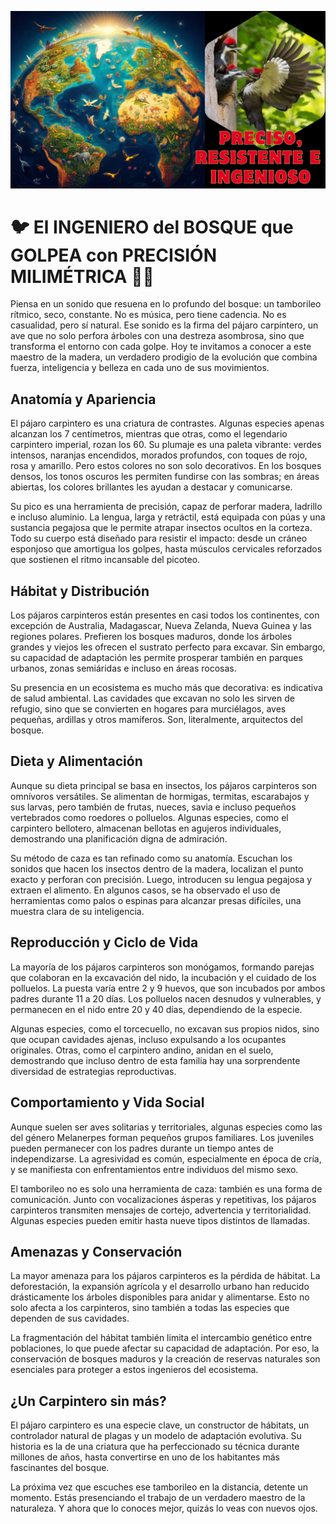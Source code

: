 ![alt text](pajaro_carpintero_portada_004.png)
# 🐦 El INGENIERO del BOSQUE que GOLPEA con PRECISIÓN MILIMÉTRICA 🔨🌳
Piensa en un sonido que resuena en lo profundo del bosque: un tamborileo rítmico, seco, constante. No es música, pero tiene cadencia. No es casualidad, pero sí natural. Ese sonido es la firma del pájaro carpintero, un ave que no solo perfora árboles con una destreza asombrosa, sino que transforma el entorno con cada golpe. Hoy te invitamos a conocer a este maestro de la madera, un verdadero prodigio de la evolución que combina fuerza, inteligencia y belleza en cada uno de sus movimientos.

## Anatomía y Apariencia
El pájaro carpintero es una criatura de contrastes. Algunas especies apenas alcanzan los 7 centímetros, mientras que otras, como el legendario carpintero imperial, rozan los 60. Su plumaje es una paleta vibrante: verdes intensos, naranjas encendidos, morados profundos, con toques de rojo, rosa y amarillo. Pero estos colores no son solo decorativos. En los bosques densos, los tonos oscuros les permiten fundirse con las sombras; en áreas abiertas, los colores brillantes les ayudan a destacar y comunicarse.

Su pico es una herramienta de precisión, capaz de perforar madera, ladrillo e incluso aluminio. La lengua, larga y retráctil, está equipada con púas y una sustancia pegajosa que le permite atrapar insectos ocultos en la corteza. Todo su cuerpo está diseñado para resistir el impacto: desde un cráneo esponjoso que amortigua los golpes, hasta músculos cervicales reforzados que sostienen el ritmo incansable del picoteo.

## Hábitat y Distribución
Los pájaros carpinteros están presentes en casi todos los continentes, con excepción de Australia, Madagascar, Nueva Zelanda, Nueva Guinea y las regiones polares. Prefieren los bosques maduros, donde los árboles grandes y viejos les ofrecen el sustrato perfecto para excavar. Sin embargo, su capacidad de adaptación les permite prosperar también en parques urbanos, zonas semiáridas e incluso en áreas rocosas.

Su presencia en un ecosistema es mucho más que decorativa: es indicativa de salud ambiental. Las cavidades que excavan no solo les sirven de refugio, sino que se convierten en hogares para murciélagos, aves pequeñas, ardillas y otros mamíferos. Son, literalmente, arquitectos del bosque.

## Dieta y Alimentación
Aunque su dieta principal se basa en insectos, los pájaros carpinteros son omnívoros versátiles. Se alimentan de hormigas, termitas, escarabajos y sus larvas, pero también de frutas, nueces, savia e incluso pequeños vertebrados como roedores o polluelos. Algunas especies, como el carpintero bellotero, almacenan bellotas en agujeros individuales, demostrando una planificación digna de admiración.

Su método de caza es tan refinado como su anatomía. Escuchan los sonidos que hacen los insectos dentro de la madera, localizan el punto exacto y perforan con precisión. Luego, introducen su lengua pegajosa y extraen el alimento. En algunos casos, se ha observado el uso de herramientas como palos o espinas para alcanzar presas difíciles, una muestra clara de su inteligencia.

## Reproducción y Ciclo de Vida
La mayoría de los pájaros carpinteros son monógamos, formando parejas que colaboran en la excavación del nido, la incubación y el cuidado de los polluelos. La puesta varía entre 2 y 9 huevos, que son incubados por ambos padres durante 11 a 20 días. Los polluelos nacen desnudos y vulnerables, y permanecen en el nido entre 20 y 40 días, dependiendo de la especie.

Algunas especies, como el torcecuello, no excavan sus propios nidos, sino que ocupan cavidades ajenas, incluso expulsando a los ocupantes originales. Otras, como el carpintero andino, anidan en el suelo, demostrando que incluso dentro de esta familia hay una sorprendente diversidad de estrategias reproductivas.

## Comportamiento y Vida Social
Aunque suelen ser aves solitarias y territoriales, algunas especies como las del género Melanerpes forman pequeños grupos familiares. Los juveniles pueden permanecer con los padres durante un tiempo antes de independizarse. La agresividad es común, especialmente en época de cría, y se manifiesta con enfrentamientos entre individuos del mismo sexo.

El tamborileo no es solo una herramienta de caza: también es una forma de comunicación. Junto con vocalizaciones ásperas y repetitivas, los pájaros carpinteros transmiten mensajes de cortejo, advertencia y territorialidad. Algunas especies pueden emitir hasta nueve tipos distintos de llamadas.

## Amenazas y Conservación
La mayor amenaza para los pájaros carpinteros es la pérdida de hábitat. La deforestación, la expansión agrícola y el desarrollo urbano han reducido drásticamente los árboles disponibles para anidar y alimentarse. Esto no solo afecta a los carpinteros, sino también a todas las especies que dependen de sus cavidades.

La fragmentación del hábitat también limita el intercambio genético entre poblaciones, lo que puede afectar su capacidad de adaptación. Por eso, la conservación de bosques maduros y la creación de reservas naturales son esenciales para proteger a estos ingenieros del ecosistema.

## ¿Un Carpintero sin más?
El pájaro carpintero es una especie clave, un constructor de hábitats, un controlador natural de plagas y un modelo de adaptación evolutiva. Su historia es la de una criatura que ha perfeccionado su técnica durante millones de años, hasta convertirse en uno de los habitantes más fascinantes del bosque.

La próxima vez que escuches ese tamborileo en la distancia, detente un momento. Estás presenciando el trabajo de un verdadero maestro de la naturaleza. Y ahora que lo conoces mejor, quizás lo veas con nuevos ojos.